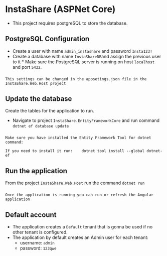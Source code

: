 # InstaShare (ASPNet Core)

* This project requires postgreSQL to store the database.

## PostgreSQL Configuration

* Create a user with name `admin_instashare` and password `Insta123!`
* Create a database with name `InstaShareDB`and assign the previous user to it
        * Make sure the PostgreSQL server is running on host `localhost` and port `5432`.
###
    This settings can be changed in the appsetings.json file in the InstaShare.Web.Host project


## Update the database
Create the tables for the application to run.
- Navigate to project `InstaShare.EntityFrameworkCore` and run command `dotnet ef database update`
###
    Make sure you have installed the Entity Framework Tool for dotnet command:
    
    If you need to install it run:    dotnet tool install --global dotnet-ef

## Run the application
From the project `InstaShare.Web.Host` run the command `dotnet run`

###
    Once the application is running you can run or refresh the Angular application

## Default account
* The application creates a `Default` tenant that is gonna be used if no other tenant is configured.
* The application by default creates an Admin user for each tenant:
  * username: `admin`
  * password: `123qwe`

## 